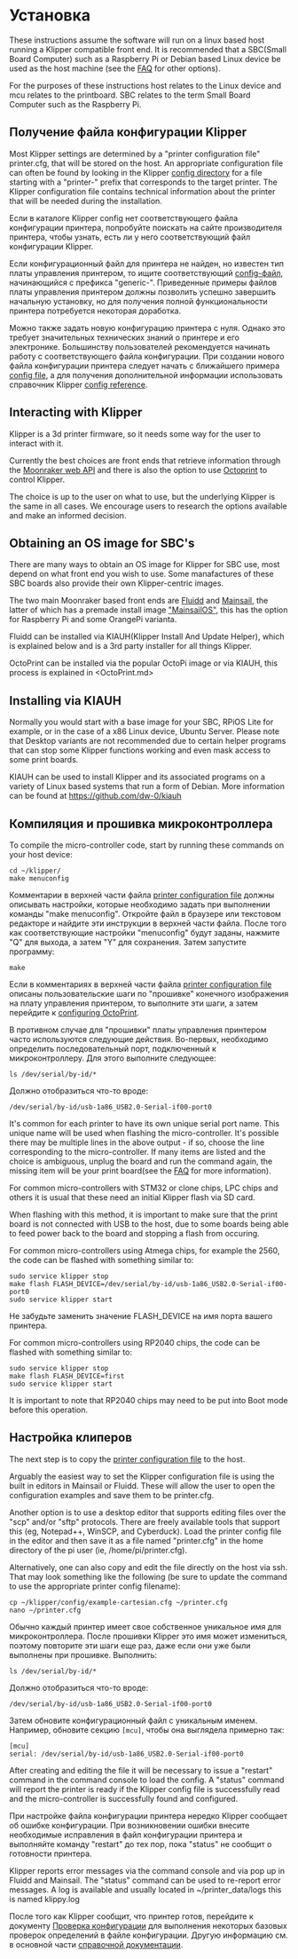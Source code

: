 # Установка

These instructions assume the software will run on a linux based host running a Klipper compatible front end. It is recommended that a SBC(Small Board Computer) such as a Raspberry Pi or Debian based Linux device be used as the host machine (see the [FAQ](FAQ.md#can-i-run-klipper-on-something-other-than-a-raspberry-pi-3) for other options).

For the purposes of these instructions host relates to the Linux device and mcu relates to the printboard. SBC relates to the term Small Board Computer such as the Raspberry Pi.

## Получение файла конфигурации Klipper

Most Klipper settings are determined by a "printer configuration file" printer.cfg, that will be stored on the host. An appropriate configuration file can often be found by looking in the Klipper [config directory](../config/) for a file starting with a "printer-" prefix that corresponds to the target printer. The Klipper configuration file contains technical information about the printer that will be needed during the installation.

Если в каталоге Klipper config нет соответствующего файла конфигурации принтера, попробуйте поискать на сайте производителя принтера, чтобы узнать, есть ли у него соответствующий файл конфигурации Klipper.

Если конфигурационный файл для принтера не найден, но известен тип платы управления принтером, то ищите соответствующий [config-файл](../config/), начинающийся с префикса "generic-". Приведенные примеры файлов платы управления принтером должны позволить успешно завершить начальную установку, но для получения полной функциональности принтера потребуется некоторая доработка.

Можно также задать новую конфигурацию принтера с нуля. Однако это требует значительных технических знаний о принтере и его электронике. Большинству пользователей рекомендуется начинать работу с соответствующего файла конфигурации. При создании нового файла конфигурации принтера следует начать с ближайшего примера [config file](../config/), а для получения дополнительной информации использовать справочник Klipper [config reference](Config_Reference.md).

## Interacting with Klipper

Klipper is a 3d printer firmware, so it needs some way for the user to interact with it.

Currently the best choices are front ends that retrieve information through the [Moonraker web API](https://moonraker.readthedocs.io/) and there is also the option to use [Octoprint](https://octoprint.org/) to control Klipper.

The choice is up to the user on what to use, but the underlying Klipper is the same in all cases. We encourage users to research the options available and make an informed decision.

## Obtaining an OS image for SBC's

There are many ways to obtain an OS image for Klipper for SBC use, most depend on what front end you wish to use. Some manafactures of these SBC boards also provide their own Klipper-centric images.

The two main Moonraker based front ends are [Fluidd](https://docs.fluidd.xyz/) and [Mainsail](https://docs.mainsail.xyz/), the latter of which has a premade install image ["MainsailOS"](http://docs.mainsailOS.xyz), this has the option for Raspberry Pi and some OrangePi varianta.

Fluidd can be installed via KIAUH(Klipper Install And Update Helper), which is explained below and is a 3rd party installer for all things Klipper.

OctoPrint can be installed via the popular OctoPi image or via KIAUH, this process is explained in <OctoPrint.md>

## Installing via KIAUH

Normally you would start with a base image for your SBC, RPiOS Lite for example, or in the case of a x86 Linux device, Ubuntu Server. Please note that Desktop variants are not recommended due to certain helper programs that can stop some Klipper functions working and even mask access to some print boards.

KIAUH can be used to install Klipper and its associated programs on a variety of Linux based systems that run a form of Debian. More information can be found at https://github.com/dw-0/kiauh

## Компиляция и прошивка микроконтроллера

To compile the micro-controller code, start by running these commands on your host device:

```
cd ~/klipper/
make menuconfig
```

Комментарии в верхней части файла [printer configuration file](#obtain-a-klipper-configuration-file) должны описывать настройки, которые необходимо задать при выполнении команды "make menuconfig". Откройте файл в браузере или текстовом редакторе и найдите эти инструкции в верхней части файла. После того как соответствующие настройки "menuconfig" будут заданы, нажмите "Q" для выхода, а затем "Y" для сохранения. Затем запустите программу:

```
make
```

Если в комментариях в верхней части файла [printer configuration file](#obtain-a-klipper-configuration-file) описаны пользовательские шаги по "прошивке" конечного изображения на плату управления принтером, то выполните эти шаги, а затем перейдите к [configuring OctoPrint](#configuring-octoprint-to-use-klipper).

В противном случае для "прошивки" платы управления принтером часто используются следующие действия. Во-первых, необходимо определить последовательный порт, подключенный к микроконтроллеру. Для этого выполните следующее:

```
ls /dev/serial/by-id/*
```

Должно отобразиться что-то вроде:

```
/dev/serial/by-id/usb-1a86_USB2.0-Serial-if00-port0
```

It's common for each printer to have its own unique serial port name. This unique name will be used when flashing the micro-controller. It's possible there may be multiple lines in the above output - if so, choose the line corresponding to the micro-controller. If many items are listed and the choice is ambiguous, unplug the board and run the command again, the missing item will be your print board(see the [FAQ](FAQ.md#wheres-my-serial-port) for more information).

For common micro-controllers with STM32 or clone chips, LPC chips and others it is usual that these need an initial Klipper flash via SD card.

When flashing with this method, it is important to make sure that the print board is not connected with USB to the host, due to some boards being able to feed power back to the board and stopping a flash from occuring.

For common micro-controllers using Atmega chips, for example the 2560, the code can be flashed with something similar to:

```
sudo service klipper stop
make flash FLASH_DEVICE=/dev/serial/by-id/usb-1a86_USB2.0-Serial-if00-port0
sudo service klipper start
```

Не забудьте заменить значение FLASH_DEVICE на имя порта вашего принтера.

For common micro-controllers using RP2040 chips, the code can be flashed with something similar to:

```
sudo service klipper stop
make flash FLASH_DEVICE=first
sudo service klipper start
```

It is important to note that RP2040 chips may need to be put into Boot mode before this operation.

## Настройка клиперов

The next step is to copy the [printer configuration file](#obtain-a-klipper-configuration-file) to the host.

Arguably the easiest way to set the Klipper configuration file is using the built in editors in Mainsail or Fluidd. These will allow the user to open the configuration examples and save them to be printer.cfg.

Another option is to use a desktop editor that supports editing files over the "scp" and/or "sftp" protocols. There are freely available tools that support this (eg, Notepad++, WinSCP, and Cyberduck). Load the printer config file in the editor and then save it as a file named "printer.cfg" in the home directory of the pi user (ie, /home/pi/printer.cfg).

Alternatively, one can also copy and edit the file directly on the host via ssh. That may look something like the following (be sure to update the command to use the appropriate printer config filename):

```
cp ~/klipper/config/example-cartesian.cfg ~/printer.cfg
nano ~/printer.cfg
```

Обычно каждый принтер имеет свое собственное уникальное имя для микроконтроллера. После прошивки Klipper это имя может измениться, поэтому повторите эти шаги еще раз, даже если они уже были выполнены при прошивке. Выполнить:

```
ls /dev/serial/by-id/*
```

Должно отобразиться что-то вроде:

```
/dev/serial/by-id/usb-1a86_USB2.0-Serial-if00-port0
```

Затем обновите конфигурационный файл с уникальным именем. Например, обновите секцию `[mcu]`, чтобы она выглядела примерно так:

```
[mcu]
serial: /dev/serial/by-id/usb-1a86_USB2.0-Serial-if00-port0
```

After creating and editing the file it will be necessary to issue a "restart" command in the command console to load the config. A "status" command will report the printer is ready if the Klipper config file is successfully read and the micro-controller is successfully found and configured.

При настройке файла конфигурации принтера нередко Klipper сообщает об ошибке конфигурации. При возникновении ошибки внесите необходимые исправления в файл конфигурации принтера и выполняйте команду "restart" до тех пор, пока "status" не сообщит о готовности принтера.

Klipper reports error messages via the command console and via pop up in Fluidd and Mainsail. The "status" command can be used to re-report error messages. A log is available and usually located in ~/printer_data/logs this is named klippy.log

После того как Klipper сообщит, что принтер готов, перейдите к документу [Проверка конфигурации](Config_checks.md) для выполнения некоторых базовых проверок определений в файле конфигурации. Другую информацию см. в основной части [справочной документации](Overview.md).
